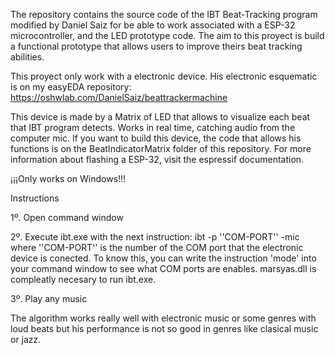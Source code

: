 The repository contains the source code of the IBT Beat-Tracking program modified by Daniel Saiz for be able to work associated with a ESP-32 microcontroller, and the LED prototype code.
The aim to this proyect is build a functional prototype that allows users to improve theirs beat tracking abilities.

This proyect only work with a electronic device. His electronic esquematic is on my easyEDA repository: https://oshwlab.com/DanielSaiz/beattrackermachine

This device is made by a Matrix of LED that allows to visualize each beat that IBT program detects. Works in real time, catching audio from the computer mic.
If you want to build this device, the code that allows his functions is on the BeatIndicatorMatrix folder of this repository. For more information about flashing a ESP-32, visit the espressif documentation.

¡¡¡Only works on Windows!!!

Instructions

1º. Open command window

2º. Execute ibt.exe with the next instruction:   ibt -p ''COM-PORT'' -mic  where ''COM-PORT'' is the number of the COM port that the electronic device is conected. To know this, you can write the instruction 'mode' into your command window to see what COM ports are enables. marsyas.dll is compleatly necesary to run ibt.exe.

3º. Play any music

The algorithm works really well with electronic music or some genres with loud beats but his performance is not so good in genres like clasical music or jazz.
